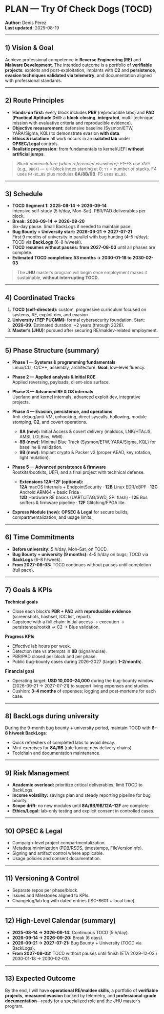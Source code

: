 
# PLAN — Try Of Check Dogs (TOCD)

**Author:** Denis Pérez  
**Last updated:** 2025-08-19

---

## 1) Vision & Goal

Achieve professional competence in **Reverse Engineering (RE)** and **Malware Development**. The intended outcome is a portfolio of **verifiable projects**: exploits and post-exploitation, implants with **C2** and **persistence**, **evasion techniques validated via telemetry**, and documentation aligned with professional standards.

---

## 2) Route Principles

- **Hands-on first:** every block includes **PBR** (reproducible labs) and **PAD**  
  (**Practical Aptitude Drill:** a **block-closing**, **integrated**, multi-technique mission with evaluative criteria and reproducible evidence).
- **Objective measurement:** defensive baseline (Sysmon/ETW, YARA/Sigma, KQL) to demonstrate evasion **with data**.
- **Ethics & isolation:** all work occurs in an **isolated lab** under **OPSEC/Legal** controls.
- **Realistic progression:** from fundamentals to kernel/UEFI **without artificial jumps**.

> *Block nomenclature (when referenced elsewhere):* F1–F3 use `XBYY` (e.g., `0B04`) — `X` = block index starting at 0; `YY` = number of stacks. F4 uses `F4-B1…B5` plus modules **8A/8B/9B**. F5 uses `B1…B5`.

---

## 3) Schedule

- **TOCD Segment 1:** **2025-08-14 → 2026-09-14**  
  Intensive self-study (5 h/day, Mon–Sat). PBR/PAD deliverables per block.
- **Break:** **2026-09-14 → 2026-09-20**  
  Six-day pause. Small BackLogs if needed to maintain pace.
- **Bug Bounty + University start:** **2026-09-21 → 2027-07-21**  
  First 9 months of university in parallel with bug hunting (4–5 h/day); TOCD via **BackLogs** (6–8 h/week).
- **TOCD resumes without pauses:** **from 2027-08-03** until all phases are complete.
- **Estimated TOCD completion:** **53 months → 2030-01-18 to 2030-02-03**

> The **JHU** master’s program will begin once employment makes it sustainable, **without interrupting TOCD**.

---

## 4) Coordinated Tracks

1. **TOCD (self-directed):** custom, progressive curriculum focused on systems, RE, exploit dev, and evasion.  
2. **University (TEP PUCMM):** formal cybersecurity foundation. Start: **2026-09**. Estimated duration: ~2 years (through 2028).  
3. **Master’s (JHU):** pursued after securing RE/maldev-related employment.

---

## 5) Phase Structure (summary)

- **Phase 1 — Systems & programming fundamentals**  
  Linux/CLI, C/C++, assembly, architecture. **Goal:** low-level fluency.

- **Phase 2 — Applied analysis & initial RCE**  
  Applied reversing, payloads, client-side surface.

- **Phase 3 — Advanced RE & OS internals**  
  Userland and kernel internals, advanced exploit dev, integrative projects.

- **Phase 4 — Evasion, persistence, and operations**  
  Anti-debug/anti-VM, unhooking, direct syscalls, hollowing, module stomping, **C2**, and covert operations.  
  - **8A (new):** Initial Access & covert delivery (maldocs, LNK/HTA/JS, AMSI, LOLBins, WMI).  
  - **8B (new):** Minimal Blue Track (Sysmon/ETW, YARA/Sigma, KQL) for baseline & validation.  
  - **9B (new):** Implant crypto & Packer v2 (proper AEAD, key rotation, light mutation).

- **Phase 5 — Advanced persistence & firmware**  
  Rootkits/bootkits, UEFI, and a final project with technical defense.  
  - **Extensions 12A–12F (optional):**  
    **12A** macOS Internals + EndpointSecurity · **12B** Linux EDR/eBPF · **12C** Android ARM64 + basic Frida ·  
    **12D** Hardware RE basics (UART/JTAG/SWD, SPI flash) · **12E** Bus sniffers & firmware pipeline · **12F** Glitching/FPGA lite.

- **Express Module (new):** **OPSEC & Legal** for secure builds, compartmentalization, and usage limits.

---

## 6) Time Commitments

- **Before university:** 5 h/day, Mon–Sat, on TOCD.  
- **Bug Bounty + university (9 months):** 4–5 h/day on bugs; TOCD via **BackLogs** (6–8 h/week).  
- **From 2027-08-03:** TOCD continues without pauses until completion (full pace).

---

## 7) Goals & KPIs

**Technical goals**
- Close each block’s **PBR + PAD** with **reproducible evidence** (screenshots, hashset, IOC list, report).  
- Capstone with a full chain: initial access → execution → persistence/rootkit → C2 → Blue validation.

**Progress KPIs**
- Effective lab hours per week.  
- Detection rate vs attempts in **8B** (signal/noise).  
- PBR/PAD closed per block and per phase.  
- Public bug-bounty cases during 2026–2027 (target: **1–2/month**).

**Financial goal**
- Operating target: **USD 10,000–24,000** during the bug-bounty window (2026-09-21 → 2027-07-21) to support living expenses and studies.  
- Cushion: **3–4 months** of expenses; logging and post-mortems for each case.

---

## 8) BackLogs during university

During the 9-month bug bounty + university period, maintain TOCD with **6–8 h/week BackLogs**:
- Quick refreshers of completed labs to avoid decay.  
- Mini-exercises for **8A/8B** (rule tuning, new delivery chains).  
- Toolchain and documentation maintenance.

---

## 9) Risk Management

- **Academic overload:** prioritize critical deliverables; limit TOCD to BackLogs.  
- **Income volatility:** savings plan and steady reporting pipeline for bug bounty.  
- **Scope drift:** no new modules until **8A/8B/9B/12A–12F** are complete.  
- **Ethics/Legal:** lab-only testing and explicit consent in controlled cases.

---

## 10) OPSEC & Legal

- Campaign-level project compartmentalization.  
- Metadata minimization (PDB/RSDS, timestamps, FileVersionInfo).  
- Signing and artifact control where applicable.  
- Usage policies and consent documentation.

---

## 11) Versioning & Control

- Separate repos per phase/block.  
- Issues and Milestones aligned to KPIs.  
- Changelog/lab log with dated entries (ISO-8601 + local time).

---

## 12) High-Level Calendar (summary)

- **2025-08-14 → 2026-09-14:** Continuous TOCD (5 h/day).  
- **2026-09-14 → 2026-09-20:** Break (6 days).  
- **2026-09-21 → 2027-07-21:** Bug Bounty + University (TOCD via BackLogs).  
- **From 2027-08-03:** TOCD without pauses until finish (ETA 2029-12-03 / 2030-01-18 → 2030-02-03).

---

## 13) Expected Outcome

By the end, I will have **operational RE/maldev skills**, a portfolio of **verifiable projects**, **measured evasion** backed by telemetry, 
and **professional-grade documentation**—ready for a specialized role and the JHU master’s program.
```
